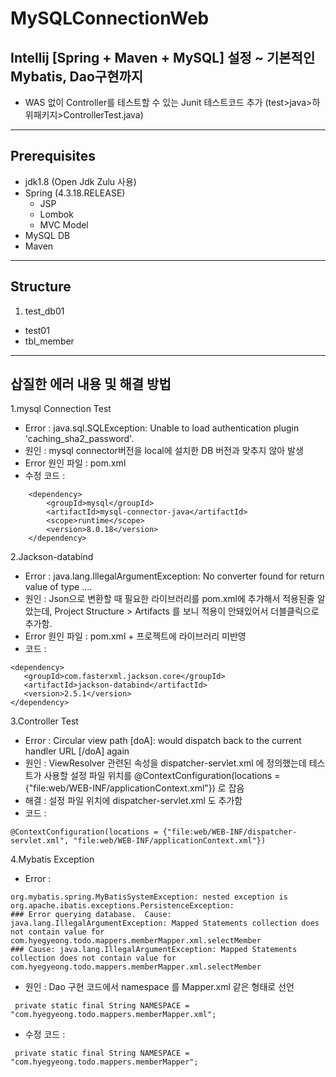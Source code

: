 # MySQLConnectionWeb

## Intellij [Spring + Maven + MySQL] 설정 ~ 기본적인 Mybatis, Dao구현까지

+ WAS 없이 Controller를 테스트할 수 있는 Junit 테스트코드 추가 (test>java>하위패키지>ControllerTest.java)

-------------------------------

## Prerequisites

* jdk1.8 (Open Jdk Zulu 사용)
* Spring (4.3.18.RELEASE)
  - JSP
  - Lombok
  - MVC Model
* MySQL DB
* Maven

--------------------------------

## Structure

1. test_db01
- test01
- tbl_member

--------------------------------

## 삽질한 에러 내용 및 해결 방법


1.mysql Connection Test
 * Error : java.sql.SQLException: Unable to load authentication plugin 'caching_sha2_password'.
 * 원인 : mysql connector버전을 local에 설치한 DB 버전과 맞추지 않아 발생
 * Error 원인 파일 : pom.xml
 * 수정 코드 :
~~~
    <dependency>
        <groupId>mysql</groupId>
        <artifactId>mysql-connector-java</artifactId>
        <scope>runtime</scope>
        <version>8.0.18</version>
    </dependency>
~~~

2.Jackson-databind
 * Error : java.lang.IllegalArgumentException: No converter found for return value of type ….
 * 원인 : Json으로 변환할 때 필요한 라이브러리를 pom.xml에 추가해서 적용된줄 알았는데, Project Structure > Artifacts 를 보니 적용이 안돼있어서 더블클릭으로 추가함.
 * Error 원인 파일 : pom.xml + 프로젝트에 라이브러리 미반영
 * 코드 : 
 ~~~
<dependency>
    <groupId>com.fasterxml.jackson.core</groupId>
    <artifactId>jackson-databind</artifactId>
    <version>2.5.1</version>
</dependency>
~~~

3.Controller Test
 * Error : Circular view path [doA]: would dispatch back to the current handler URL [/doA] again
 * 원인 : ViewResolver 관련된 속성을 dispatcher-servlet.xml 에 정의했는데 테스트가 사용할 설정 파일 위치를 @ContextConfiguration(locations = {"file:web/WEB-INF/applicationContext.xml"}) 로 잡음 
 * 해결 : 설정 파일 위치에 dispatcher-servlet.xml 도 추가함
 * 코드 : 
 ~~~
@ContextConfiguration(locations = {"file:web/WEB-INF/dispatcher-servlet.xml", "file:web/WEB-INF/applicationContext.xml"})
~~~

4.Mybatis Exception
 * Error : 
 ~~~
org.mybatis.spring.MyBatisSystemException: nested exception is org.apache.ibatis.exceptions.PersistenceException: 
### Error querying database.  Cause: java.lang.IllegalArgumentException: Mapped Statements collection does not contain value for com.hyegyeong.todo.mappers.memberMapper.xml.selectMember
### Cause: java.lang.IllegalArgumentException: Mapped Statements collection does not contain value for com.hyegyeong.todo.mappers.memberMapper.xml.selectMember
~~~
 * 원인 : Dao 구현 코드에서 namespace 를 Mapper.xml 같은 형태로 선언
 ~~~
  private static final String NAMESPACE = "com.hyegyeong.todo.mappers.memberMapper.xml";
~~~
 * 수정 코드 : 
 ~~~
  private static final String NAMESPACE = "com.hyegyeong.todo.mappers.memberMapper";
~~~
